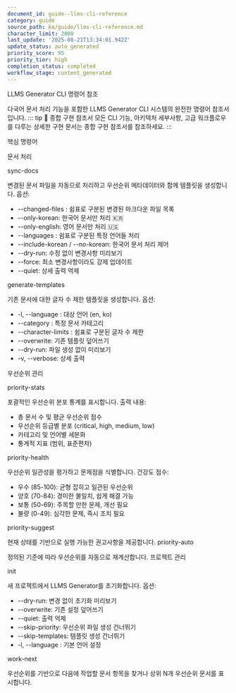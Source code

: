 ```yaml
---
document_id: guide--llms-cli-reference
category: guide
source_path: ko/guide/llms-cli-reference.md
character_limit: 2000
last_update: '2025-08-21T13:34:01.942Z'
update_status: auto_generated
priority_score: 95
priority_tier: high
completion_status: completed
workflow_stage: content_generated
---
```

LLMS Generator CLI 명령어 참조

다국어 문서 처리 기능을 포함한 LLMS Generator CLI 시스템의 완전한 명령어 참조서입니다. ::: tip 📖 종합 구현 참조서
모든 CLI 기능, 아키텍처 세부사항, 고급 워크플로우를 다루는 상세한 구현 문서는 종합 구현 참조서를 참조하세요. :::

핵심 명령어

문서 처리

sync-docs

변경된 문서 파일을 자동으로 처리하고 우선순위 메타데이터와 함께 템플릿을 생성합니다. 옵션:
- --changed-files <files>: 쉼표로 구분된 변경된 마크다운 파일 목록
- --only-korean: 한국어 문서만 처리 🇰🇷
- --only-english: 영어 문서만 처리 🇺🇸
- --languages <langs>: 쉼표로 구분된 특정 언어들 처리
- --include-korean / --no-korean: 한국어 문서 처리 제어
- --dry-run: 수정 없이 변경사항 미리보기
- --force: 최소 변경사항이라도 강제 업데이트
- --quiet: 상세 출력 억제

generate-templates

기존 문서에 대한 글자 수 제한 템플릿을 생성합니다. 옵션:
- -l, --language <lang>: 대상 언어 (en, ko)
- --category <category>: 특정 문서 카테고리
- --character-limits <limits>: 쉼표로 구분된 글자 수 제한
- --overwrite: 기존 템플릿 덮어쓰기
- --dry-run: 파일 생성 없이 미리보기
- -v, --verbose: 상세 출력

우선순위 관리

priority-stats

포괄적인 우선순위 분포 통계를 표시합니다. 출력 내용:
- 총 문서 수 및 평균 우선순위 점수
- 우선순위 등급별 분포 (critical, high, medium, low)
- 카테고리 및 언어별 세분화
- 통계적 지표 (범위, 표준편차)

priority-health

우선순위 일관성을 평가하고 문제점을 식별합니다. 건강도 점수:
- 우수 (85-100): 균형 잡히고 일관된 우선순위
- 양호 (70-84): 경미한 불일치, 쉽게 해결 가능
- 보통 (50-69): 주목할 만한 문제, 개선 필요
- 불량 (0-49): 심각한 문제, 즉시 조치 필요

priority-suggest

현재 상태를 기반으로 실행 가능한 권고사항을 제공합니다. priority-auto

정의된 기준에 따라 우선순위를 자동으로 재계산합니다. 프로젝트 관리

init

새 프로젝트에서 LLMS Generator를 초기화합니다. 옵션:
- --dry-run: 변경 없이 초기화 미리보기
- --overwrite: 기존 설정 덮어쓰기
- --quiet: 출력 억제
- --skip-priority: 우선순위 파일 생성 건너뛰기
- --skip-templates: 템플릿 생성 건너뛰기
- -l, --language <lang>: 기본 언어 설정

work-next

우선순위를 기반으로 다음에 작업할 문서 항목을 찾거나 상위 N개 우선순위 문서를 표시합니다.
